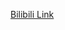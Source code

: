 [Bilibili Link](https://www.bilibili.com/video/BV1UXNWepEuv/?spm_id_from=333.1007.tianma.1-1-1.click&vd_source=c801aa3fac0e6e97b0df71f74a8b25bd)
